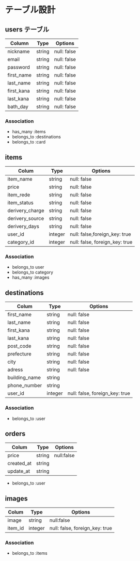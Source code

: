 # テーブル設計


##  users テーブル

|  Column     | Type    | Options      |
| ----------- | ------- | ------------ |
| nickname    | string  | null: false  |
| email       | string  | null: false  |
| password    | string  | null: false  |
| first_name  | string  | null: false  |
| last_name   | string  | null: false  |
| first_kana  | string  | null: false  |
| last_kana   | string  | null: false  |
| bath_day    | string  | null: false  |

### Association
- has_many :items 
- belongs_to :destinations
- belongs_to :card


## items

| Colum           | Type    | Options                        |
| ----------------| ------- | ------------------------------ |
| item_name       | string  | null: false                    |
| price           | string  | null: false                    |
| item_rede       | string  | null: false                    |
| item_status     | string  | null: false                    |
| derivery_charge | string  | null: false                    |
| derivery_source | string  | null: false                    |
| derivery_days   | string  | null: false                    |
| user_id         | integer | null: false,foreign_key: true  |
| category_id     | integer | null: false, foreign_key: true |

### Association

- belongs_to user
- belongs_to category
- has_many :images



## destinations

| Colum          | Type    | Options                        |
| -------------- | --------| ------------------------------ |
| first_name     | string  | null: false                    |
| last_name      | string  | null: false                    |
| first_kana     | string  | null: false                    |
| last_kana      | string  | null: false                    |
| post_code      | string  | null: false                    |
| prefecture     | string  | null: false                    |
| city           | string  | null: false                    |
| adress         | string  | null: false                    |
| building_name  | string  |                                |
| phone_number   | string  |                                |
| user_id        | integer | null: false, foreign_key: true |

### Association

- belongs_to :user


## orders   

| Colum         | Type    | Options                        |
| ------------- | ------- | -------------------------------|
| price         | string  | null:false                     |
| created_at    | string  |                                |
| update_at     | string  |                                |


- belongs_to :user


## images 

| Colum        | Type    | Options                        |
| ------------ | ------- | ------------------------------ |
| image        | string  | null:false                     |
| item_id      | integer | null: false, foreign_key: true |

### Association

- belongs_to :items
